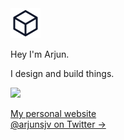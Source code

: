 <img src="https://github.com/tailwindlabs/heroicons/blob/master/src/outline/cube.svg"/>

Hey I'm Arjun.

I design and build things.

<div>
  <a href="https://twitter.com/messages/compose?recipient_id=561999406" title="DM via Twitter" target="_blank"><img src="https://github.com/tailwindlabs/heroicons/blob/master/src/outline/chat.svg"/></a>
</div>

[My personal website](https://arjun.xyz) <br />
[@arjunsjv on Twitter &rarr;](https://twitter.com/arjunsjv)
